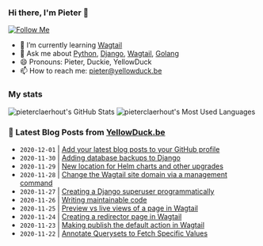 ### Hi there, I'm Pieter 👋  
[![Follow Me](https://img.shields.io/github/followers/pieterclaerhout?label=Follow&style=social)](https://github.com/pieterclaerhout)

- 🌱 I’m currently learning [Wagtail](https://wagtail.io)
- 💬 Ask me about [Python](https://www.python.org), [Django](https://www.djangoproject.com), [Wagtail](https://wagtail.io), [Golang](https://golang.org)
- 😄 Pronouns: Pieter, Duckie, YellowDuck
- 📫 How to reach me: pieter@yellowduck.be

### My stats

![pieterclaerhout's GitHub Stats](https://github-readme-stats.vercel.app/api?username=pieterclaerhout&show_icons=true&count_private=true&line_height=40)
![pieterclaerhout's Most Used Languages](https://github-readme-stats.vercel.app/api/top-langs/?username=pieterclaerhout)

### 📩 Latest Blog Posts from [YellowDuck.be](https://www.yellowduck.be/)
<!-- BLOG-POST-LIST:START -->
- `2020-12-01` | [Add your latest blog posts to your GitHub profile](https://www.yellowduck.be/add-your-latest-blog-posts-your-github-profile?utm_source=Add+your+latest+blog+posts+to+your+GitHub+profile&utm_medium=RSS&utm_campaign=RSS+Reader)  
- `2020-11-30` | [Adding database backups to Django](https://www.yellowduck.be/adding-database-backups-django?utm_source=Adding+database+backups+to+Django&utm_medium=RSS&utm_campaign=RSS+Reader)  
- `2020-11-29` | [New location for Helm charts and other upgrades](https://www.yellowduck.be/new-location-helm-charts-and-other-upgrades?utm_source=New+location+for+Helm+charts+and+other+upgrades&utm_medium=RSS&utm_campaign=RSS+Reader)  
- `2020-11-28` | [Change the Wagtail site domain via a management command](https://www.yellowduck.be/change-wagtail-site-domain-management-command?utm_source=Change+the+Wagtail+site+domain+via+a+management+command&utm_medium=RSS&utm_campaign=RSS+Reader)  
- `2020-11-27` | [Creating a Django superuser programmatically](https://www.yellowduck.be/creating-django-superuser-programmatically?utm_source=Creating+a+Django+superuser+programmatically&utm_medium=RSS&utm_campaign=RSS+Reader)  
- `2020-11-26` | [Writing maintainable code](https://www.yellowduck.be/writing-maintainable-code?utm_source=Writing+maintainable+code&utm_medium=RSS&utm_campaign=RSS+Reader)  
- `2020-11-25` | [Preview vs live views of a page in Wagtail](https://www.yellowduck.be/preview-vs-live-views-page-wagtail?utm_source=Preview+vs+live+views+of+a+page+in+Wagtail&utm_medium=RSS&utm_campaign=RSS+Reader)  
- `2020-11-24` | [Creating a redirector page in Wagtail](https://www.yellowduck.be/creating-redirector-page-wagtail?utm_source=Creating+a+redirector+page+in+Wagtail&utm_medium=RSS&utm_campaign=RSS+Reader)  
- `2020-11-23` | [Making publish the default action in Wagtail](https://www.yellowduck.be/making-publish-default-action-wagtail?utm_source=Making+publish+the+default+action+in+Wagtail&utm_medium=RSS&utm_campaign=RSS+Reader)  
- `2020-11-22` | [Annotate Querysets to Fetch Specific Values](https://www.yellowduck.be/annotate-querysets-fetch-specific-values?utm_source=Annotate+Querysets+to+Fetch+Specific+Values&utm_medium=RSS&utm_campaign=RSS+Reader)  

<!-- BLOG-POST-LIST:END -->
